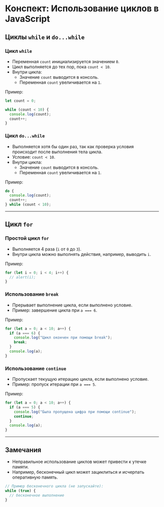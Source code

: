 # Конспект: Использование циклов в JavaScript

## Циклы `while` и `do...while`

### Цикл `while`

- Переменная `count` инициализируется значением `0`.
- Цикл выполняется до тех пор, пока `count < 10`.
- Внутри цикла:
  - Значение `count` выводится в консоль.
  - Переменная `count` увеличивается на `1`.

Пример:

```javascript
let count = 0;

while (count < 10) {
  console.log(count);
  count++;
}
```

### Цикл `do...while`

- Выполняется хотя бы один раз, так как проверка условия происходит после выполнения тела цикла.
- Условие: `count < 10`.
- Внутри цикла:
  - Значение `count` выводится в консоль.
  - Переменная `count` увеличивается на `1`.

Пример:

```javascript
do {
  console.log(count);
  count++;
} while (count < 10);
```

---

## Цикл `for`

### Простой цикл `for`

- Выполняется 4 раза (`i` от `0` до `3`).
- Внутри цикла можно выполнять действия, например, выводить `i`.

Пример:

```javascript
for (let i = 0; i < 4; i++) {
  // alert(i);
}
```

### Использование `break`

- Прерывает выполнение цикла, если выполнено условие.
- Пример: завершение цикла при `a === 6`.

Пример:

```javascript
for (let a = 0; a < 10; a++) {
  if (a === 6) {
    console.log("Цикл окончен при помощи break");
    break;
  }
  console.log(a);
}
```

### Использование `continue`

- Пропускает текущую итерацию цикла, если выполнено условие.
- Пример: пропуск итерации при `a === 5`.

Пример:

```javascript
for (let a = 0; a < 10; a++) {
  if (a === 5) {
    console.log("Была пропущена цифра при помощи continue");
    continue;
  }
  console.log(a);
}
```

---

## Замечания

- Неправильное использование циклов может привести к утечке памяти.
- Например, бесконечный цикл может зациклиться и исчерпать оперативную память.

```javascript
// Пример бесконечного цикла (не запускайте):
while (true) {
  // бесконечное выполнение
}
```
